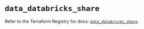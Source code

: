 # `data_databricks_share`

Refer to the Terraform Registry for docs: [`data_databricks_share`](https://registry.terraform.io/providers/databricks/databricks/1.80.0/docs/data-sources/share).
